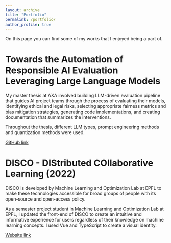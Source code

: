 ```yaml
---
layout: archive
title: "Portfolio"
permalink: /portfolio/
author_profile: true
---
```

On this page you can find some of my works that I enjoyed being a part of.
&nbsp;

# Towards the Automation of Responsible AI Evaluation Leveraging Large Language Models

My master thesis at AXA involved building LLM-driven evaluation pipeline that guides AI project teams through the process of evaluating their models, identifying ethical and legal risks, selecting appropriate fairness metrics and bias mitigation strategies, generating code
implementations, and creating documentation that summarizes the interventions.

Throughout the thesis, different LLM types, prompt engineering methods and quantization methods were used.

[GitHub link](https://github.com/axa-rev-research/automated-responsible-ai-evaluation)

**DISCO - DIStributed COllaborative Learning (2022)**
=================================================

DISCO is developed by Machine Learning and Optimization Lab at EPFL to make these technologies accessible for broad groups of people with its open-source and open-access policy.

As a semester project student in Machine Learning and Optimization Lab at EPFL, I updated the front-end of DISCO to create an intuitive and informative experience for users regardless of their knowledge on machine learning concepts. I used Vue and TypeScript to create a visual identity.

[Website link](https://epfml.github.io/disco/#/)
